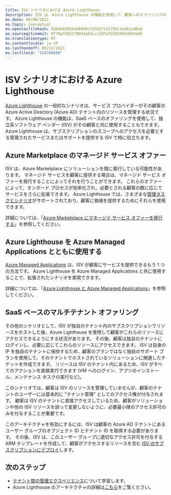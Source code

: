 ```yaml
---
title: ISV シナリオにおける Azure Lighthouse
description: ISV は、Azure Lighthouse の機能を使用して、顧客へのオファリングの柔軟性を高めることができます。
ms.date: 09/08/2021
ms.topic: conceptual
ms.openlocfilehash: 9266b8d026446600cf25d2f141785c3a461ad0e8
ms.sourcegitcommit: 0770a7d91278043a83ccc597af25934854605e8b
ms.translationtype: HT
ms.contentlocale: ja-JP
ms.lasthandoff: 09/13/2021
ms.locfileid: "124768688"
---
```

# <a name="azure-lighthouse-in-isv-scenarios"></a>ISV シナリオにおける Azure Lighthouse

[Azure Lighthouse](../overview.md) の一般的なシナリオは、サービス プロバイダーがその顧客の Azure Active Directory (Azure AD) テナント内のリソースを管理する状況です。 Azure Lighthouse の機能は、SaaS ベースのオファリングを使用して、独立系ソフトウェア ベンダー (ISV) がその顧客と共に使用することもできます。 Azure Lighthouse は、サブスクリプションのスコープへのアクセスを必要とする管理されたサービスまたはサポートを提供する ISV で特に役立ちます。

## <a name="managed-service-offers-in-azure-marketplace"></a>Azure Marketplace のマネージド サービス オファー

ISV は、Azure Marketplace にソリューションを既に発行している可能性があります。 マネージド サービスを顧客に提供する場合は、マネージド サービス オファーを発行することによってそれを行うことができます。 これらのオファーによって、オンボード プロセスが効率化され、必要とされる顧客の数に応じてサービスをさらに拡張できます。 Azure Lighthouse では、さまざまな[管理タスクとシナリオ](cross-tenant-management-experience.md#enhanced-services-and-scenarios)がサポートされており、顧客に価値を提供するためにそれらを使用できます。

詳細については、「[Azure Marketplace にマネージド サービス オファーを発行する](../how-to/publish-managed-services-offers.md)」を参照してください。

## <a name="using-azure-lighthouse-with-azure-managed-applications"></a>Azure Lighthouse を Azure Managed Applications とともに使用する

[Azure Managed Applications](../../azure-resource-manager/managed-applications/overview.md) は、ISV が顧客にサービスを提供できるもう 1 つの方法です。 Azure Lighthouse を Azure Managed Applications と共に使用することで、拡張されたシナリオを実現できます。

詳細については、「[Azure Lighthouse と Azure Managed Applications](managed-applications.md)」を参照してください。

## <a name="saas-based-multi-tenant-offerings"></a>SaaS ベースのマルチテナント オファリング

その他のシナリオとして、ISV が独自のテナント内のサブスクリプションでリソースをホストした後、Azure Lighthouse を使用して顧客がこれらのリソースにアクセスできるようにする状況があります。 その後、顧客は独自のテナントにログインし、必要に応じてこれらのリソースにアクセスできます。 ISV は自身の IP を独自のテナントに保持するため、顧客のプランではなく独自のサポート プランを使用して、そのテナントでホストされているソリューションに関連したチケットを作成できます。 リソースは ISV のテナント内にあるため、ISV がすべてのアクションを直接実行できます (VM へのログイン、アプリのインストール、メンテナンス タスクの実行など)。

このシナリオでは、顧客は ISV のリソースを管理していませんが、顧客のテナントのユーザーには基本的に "テナント管理" としてのアクセス権が付与されます。 顧客は ISV のテナントに直接アクセスしているため、顧客がソリューションや他の ISV リソースを誤って変更しないように、必要最小限のアクセス許可のみを付与することが重要です。

このアーキテクチャを有効にするには、ISV は顧客の Azure AD テナントにあるユーザー グループのオブジェクト ID とテナント ID を取得する必要があります。 その後、ISV は、このユーザー グループに適切なアクセス許可を付与する ARM テンプレートを作成して、顧客がアクセスするリソースを含む [ISV のサブスクリプションにデプロイ](../how-to/onboard-customer.md)します。

## <a name="next-steps"></a>次のステップ

- [テナント間の管理エクスペリエンス](cross-tenant-management-experience.md)について学習します。
- Azure Lighthouse のアーキテクチャの詳細は[こちら](architecture.md)をご覧ください。
